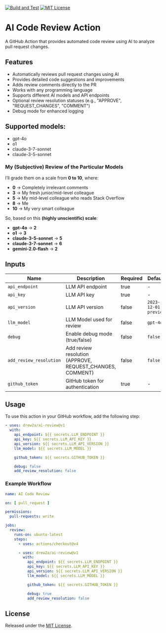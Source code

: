 [![Build and Test](https://github.com/drew2a/ai-review/actions/workflows/ci.yml/badge.svg)](https://github.com/drew2a/ai-review/actions/workflows/ci.yml) [![MIT License](https://img.shields.io/badge/License-MIT-green.svg)](https://choosealicense.com/licenses/mit/)

# AI Code Review Action

A GitHub Action that provides automated code review using AI to analyze pull request changes.

## Features

- Automatically reviews pull request changes using AI
- Provides detailed code suggestions and improvements
- Adds review comments directly to the PR
- Works with any programming language
- Supports different AI models and API endpoints
- Optional review resolution statuses (e.g., "APPROVE", "REQUEST_CHANGES", "COMMENT")
- Debug mode for enhanced logging

## Supported models:

- gpt-4o
- o1
- claude-3-7-sonnet
- claude-3-5-sonnet

### My (Subjective) Review of the Particular Models

I’ll grade them on a scale from **0 to 10**, where:

- **0** → Completely irrelevant comments
- **3** → My fresh junior/mid-level colleague
- **5** → My mid-level colleague who reads Stack Overflow
- **8** → Me
- **10** → My very smart colleague

So, based on this **(highly unscientific) scale**:

- **gpt-4o** → **2**
- **o1** → **3**
- **claude-3-5-sonnet** → **5**
- **claude-3-7-sonnet** → **6**
- **gemini-2.0-flash** → **2**

## Inputs

| Name                    | Description                                               | Required | Default              |
|-------------------------|-----------------------------------------------------------|----------|----------------------|
| `api_endpoint`          | LLM API endpoint                                          | true     | -                    |
| `api_key`               | LLM API key                                               | true     | -                    |
| `api_version`           | LLM API version                                           | false    | `2023-12-01-preview` |
| `llm_model`             | LLM Model used for review                                 | false    | `gpt-4o`             |
| `debug`                 | Enable debug mode (true/false)                            | false    | `false`              |
| `add_review_resolution` | Add review resolution (APPROVE, REQUEST_CHANGES, COMMENT) | false    | `false`              |
| `github_token`          | GitHub token for authentication                           | true     | -                    |

## Usage

To use this action in your GitHub workflow, add the following step:

```yaml
- uses: drew2a/ai-review@v1
  with:
    api_endpoint: ${{ secrets.LLM_ENDPOINT }}
    api_key: ${{ secrets.LLM_API_KEY }}
    api_version: ${{ secrets.LLM_API_VERSION }}
    llm_model: ${{ secrets.LLM_MODEL }}

    github_token: ${{ secrets.GITHUB_TOKEN }}

    debug: false
    add_review_resolution: false
```

### Example Workflow

```yaml
name: AI Code Review

on: [ pull_request ]

permissions:
  pull-requests: write

jobs:
  review:
    runs-on: ubuntu-latest
    steps:
      - uses: actions/checkout@v4

      - uses: drew2a/ai-review@v1
        with:
          api_endpoint: ${{ secrets.LLM_ENDPOINT }}
          api_key: ${{ secrets.LLM_API_KEY }}
          api_version: ${{ secrets.LLM_API_VERSION }}
          llm_model: ${{ secrets.LLM_MODEL }}

          github_token: ${{ secrets.GITHUB_TOKEN }}

          debug: true
          add_review_resolution: false
```

## License

Released under the [MIT License](LICENSE).
